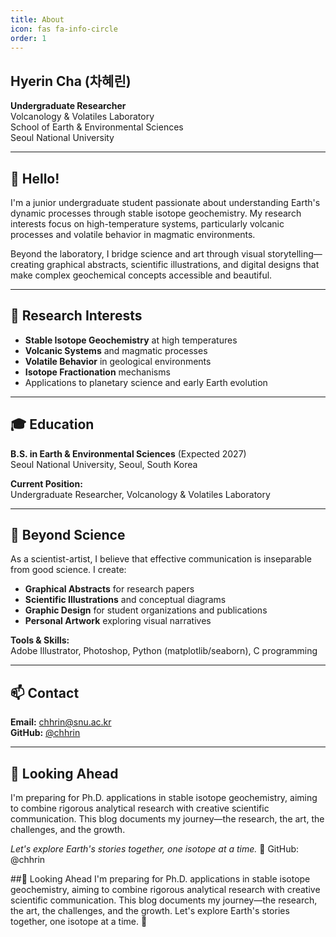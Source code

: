 ```yaml
---
title: About
icon: fas fa-info-circle
order: 1
---
```


## Hyerin Cha (차혜린)

**Undergraduate Researcher**  
Volcanology & Volatiles Laboratory  
School of Earth & Environmental Sciences  
Seoul National University

---

## 👋 Hello!

I'm a junior undergraduate student passionate about understanding Earth's dynamic processes through stable isotope geochemistry. My research interests focus on high-temperature systems, particularly volcanic processes and volatile behavior in magmatic environments.

Beyond the laboratory, I bridge science and art through visual storytelling—creating graphical abstracts, scientific illustrations, and digital designs that make complex geochemical concepts accessible and beautiful.

---

## 🔬 Research Interests

- **Stable Isotope Geochemistry** at high temperatures
- **Volcanic Systems** and magmatic processes  
- **Volatile Behavior** in geological environments
- **Isotope Fractionation** mechanisms
- Applications to planetary science and early Earth evolution

---

## 🎓 Education

**B.S. in Earth & Environmental Sciences** (Expected 2027)  
Seoul National University, Seoul, South Korea

**Current Position:**  
Undergraduate Researcher, Volcanology & Volatiles Laboratory

---

## 🎨 Beyond Science

As a scientist-artist, I believe that effective communication is inseparable from good science. I create:

- **Graphical Abstracts** for research papers
- **Scientific Illustrations** and conceptual diagrams
- **Graphic Design** for student organizations and publications
- **Personal Artwork** exploring visual narratives

**Tools & Skills:**  
Adobe Illustrator, Photoshop, Python (matplotlib/seaborn), C programming

---

## 📫 Contact

**Email:** [chhrin@snu.ac.kr](mailto:chhrin@snu.ac.kr)  
**GitHub:** [@chhrin](https://github.com/chhrin)

---

## 🎯 Looking Ahead

I'm preparing for Ph.D. applications in stable isotope geochemistry, aiming to combine rigorous analytical research with creative scientific communication. This blog documents my journey—the research, the art, the challenges, and the growth.

*Let's explore Earth's stories together, one isotope at a time.* 🌋
GitHub: @chhrin

##🎯 Looking Ahead
I'm preparing for Ph.D. applications in stable isotope geochemistry, aiming to combine rigorous analytical research with creative scientific communication. This blog documents my journey—the research, the art, the challenges, and the growth.
Let's explore Earth's stories together, one isotope at a time. 🌋
